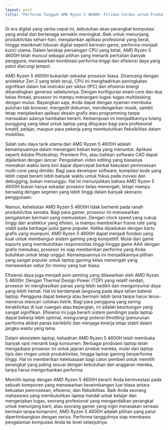```yaml
---
layout: post
title: "Performa Tangguh AMD Ryzen 5 4600H: Pilihan Cerdas untuk Produktivitas dan Gaming"
---
```


Di era digital yang serba cepat ini, kebutuhan akan perangkat komputasi yang andal dan bertenaga semakin meningkat. Baik untuk menunjang produktivitas sehari-hari, menjalankan aplikasi profesional yang berat, hingga menikmati hiburan digital seperti bermain game, performa menjadi kunci utama. Dalam lanskap persaingan CPU yang ketat, AMD Ryzen 5 4600H telah muncul sebagai pilihan yang menarik perhatian banyak pengguna, menawarkan kombinasi performa tinggi dan efisiensi daya yang patut diacungi jempol.

AMD Ryzen 5 4600H bukanlah sekadar prosesor biasa. Dirancang dengan arsitektur Zen 2 yang telah teruji, CPU ini menghadirkan peningkatan signifikan dalam hal instruksi per siklus (IPC) dan efisiensi energi dibandingkan generasi sebelumnya. Dengan konfigurasi enam core dan dua belas thread, prosesor ini mampu menangani tugas-tugas multitasking dengan mulus. Bayangkan saja, Anda dapat dengan nyaman membuka puluhan tab browser, mengedit dokumen, mendengarkan musik, sambil tetap menjalankan aplikasi desain grafis atau programming tanpa merasakan adanya hambatan berarti. Kemampuan ini menjadikannya tulang punggung yang ideal untuk laptop yang ditujukan bagi para profesional kreatif, pelajar, maupun para pekerja yang membutuhkan fleksibilitas dalam mobilitas.

Salah satu daya tarik utama dari AMD Ryzen 5 4600H adalah kemampuannya dalam menangani beban kerja yang menuntut. Aplikasi seperti Adobe Photoshop, Premiere Pro, atau bahkan software CAD dapat dijalankan dengan lancar. Pengolahan video editing yang biasanya memakan waktu lama kini dapat dipercepat berkat kekuatan pemrosesan multi-core yang dimiliki. Bagi para developer software, kompilasi kode yang lebih cepat berarti lebih banyak waktu untuk fokus pada inovasi dan debugging, bukan menunggu. Hal ini menunjukkan bahwa AMD Ryzen 5 4600H bukan hanya sekadar prosesor kelas menengah, tetapi mampu bersaing dengan segmen yang lebih tinggi dalam banyak skenario penggunaan.

Namun, kehebatan AMD Ryzen 5 4600H tidak berhenti pada ranah produktivitas semata. Bagi para gamer, prosesor ini menawarkan pengalaman bermain yang memuaskan. Dengan clock speed yang cukup tinggi dan arsitektur yang efisien, ia mampu memberikan frame rate yang stabil pada berbagai judul game populer. Ketika dipadukan dengan kartu grafis yang mumpuni, AMD Ryzen 5 4600H dapat menjadi fondasi yang kuat untuk membangun sistem gaming yang kompetitif. Mulai dari game esports yang membutuhkan responsivitas tinggi hingga game AAA dengan grafis memukau, prosesor ini siap memberikan performa yang Anda butuhkan untuk tetap unggul. Kemampuannya ini menjadikannya pilihan yang sangat populer untuk laptop gaming kelas menengah yang menawarkan *value for money* yang luar biasa.

Efisiensi daya juga menjadi poin penting yang ditawarkan oleh AMD Ryzen 5 4600H. Dengan Thermal Design Power (TDP) yang relatif rendah, prosesor ini menghasilkan panas yang lebih sedikit dan mengonsumsi daya yang lebih hemat. Hal ini berdampak langsung pada daya tahan baterai laptop. Pengguna dapat bekerja atau bermain lebih lama tanpa harus terus-menerus mencari colokan listrik. Bagi para pengguna yang sering beraktivitas di luar ruangan atau bepergian, ini adalah keuntungan yang sangat signifikan. Efisiensi ini juga berarti sistem pendingin pada laptop dapat bekerja lebih optimal, mengurangi potensi *throttling* (penurunan performa akibat panas berlebih) dan menjaga kinerja tetap stabil dalam jangka waktu yang lama.

Dalam ekosistem laptop, kehadiran AMD Ryzen 5 4600H telah membuka banyak opsi menarik bagi konsumen. Berbagai produsen laptop telah mengadopsi prosesor ini untuk jajaran produk mereka, mulai dari laptop tipis dan ringan untuk produktivitas, hingga laptop gaming berperforma tinggi. Hal ini memberikan keleluasaan bagi calon pembeli untuk memilih perangkat yang paling sesuai dengan kebutuhan dan anggaran mereka, tanpa harus mengorbankan performa.

Memilih laptop dengan AMD Ryzen 5 4600H berarti Anda berinvestasi pada sebuah komponen yang menawarkan keseimbangan luar biasa antara kekuatan pemrosesan, efisiensi, dan fleksibilitas. Baik Anda seorang mahasiswa yang membutuhkan laptop handal untuk belajar dan mengerjakan tugas, seorang profesional yang mengandalkan perangkat untuk menunjang karir, atau seorang gamer yang ingin merasakan sensasi bermain tanpa kompromi, AMD Ryzen 5 4600H adalah pilihan yang patut dipertimbangkan dengan serius. Performa tangguhnya siap membawa pengalaman komputasi Anda ke level selanjutnya.
